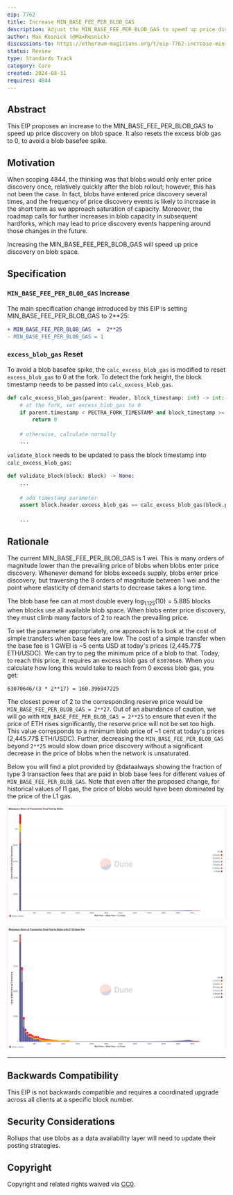 ```yaml
---
eip: 7762
title: Increase MIN_BASE_FEE_PER_BLOB_GAS
description: Adjust the MIN_BASE_FEE_PER_BLOB_GAS to speed up price discovery on blob space
author: Max Resnick (@MaxResnick)
discussions-to: https://ethereum-magicians.org/t/eip-7762-increase-min-base-fee-per-blob-gas/20949
status: Review
type: Standards Track
category: Core
created: 2024-08-31
requires: 4844
---
```


## Abstract

This EIP proposes an increase to the MIN_BASE_FEE_PER_BLOB_GAS to speed up price discovery on blob space. It also resets the excess blob gas to 0, to avoid a blob basefee spike.

## Motivation

When scoping 4844, the thinking was that blobs would only enter price discovery once, relatively quickly after the blob rollout; however, this has not been the case. In fact, blobs have entered price discovery several times, and the frequency of price discovery events is likely to increase in the short term as we approach saturation of capacity. Moreover, the roadmap calls for further increases in blob capacity in subsequent hardforks, which may lead to price discovery events happening around those changes in the future. 

Increasing the MIN_BASE_FEE_PER_BLOB_GAS will speed up price discovery on blob space.

## Specification

### `MIN_BASE_FEE_PER_BLOB_GAS` Increase

The main specification change introduced by this EIP is setting MIN_BASE_FEE_PER_BLOB_GAS to 2**25:

```diff
+ MIN_BASE_FEE_PER_BLOB_GAS  =  2**25
- MIN_BASE_FEE_PER_BLOB_GAS = 1
```

### `excess_blob_gas` Reset

To avoid a blob basefee spike, the `calc_excess_blob_gas` is modified to reset `excess_blob_gas` to 0 at the fork. To detect the fork height, the block timestamp needs to be passed into `calc_excess_blob_gas`.

```python
def calc_excess_blob_gas(parent: Header, block_timestamp: int) -> int:
    # at the fork, set excess_blob_gas to 0
    if parent.timestamp < PECTRA_FORK_TIMESTAMP and block_timestamp >= PECTRA_FORK_TIMESTAMP:
        return 0
    
    # otherwise, calculate normally
    ...
```

`validate_block` needs to be updated to pass the block timestamp into `calc_excess_blob_gas`:

```python
def validate_block(block: Block) -> None:
    ...

    # add timestamp parameter
    assert block.header.excess_blob_gas == calc_excess_blob_gas(block.parent.header, block.header.timestamp)

    ...
```

## Rationale

The current MIN_BASE_FEE_PER_BLOB_GAS is 1 wei. This is many orders of magnitude lower than the prevailing price of blobs when blobs enter price discovery. Whenever demand for blobs exceeds supply, blobs enter price discovery, but traversing the 8 orders of magnitude between 1 wei and the point where elasticity of demand starts to decrease takes a long time.

The blob base fee can at most double every $\log_{1.125}(10) = 5.885$ blocks when blocks use all available blob space. When blobs enter price discovery, they must climb many factors of 2 to reach the prevailing price.

To set the parameter appropriately, one approach is to look at the cost of simple transfers when base fees are low. The cost of a simple transfer when the base fee is 1 GWEI  is ~5 cents USD at today's prices (2,445.77$ ETH/USDC). We can try to peg the minimum price of a blob to that. Today, to reach this price, it requires an excess blob gas of `63070646`. When you calculate how long this would take to reach from 0 excess blob gas, you get:

```
63070646/(3 * 2**17) = 160.396947225
```

The closest power of 2 to the corresponding reserve price would be `MIN_BASE_FEE_PER_BLOB_GAS = 2**27`. Out of an abundance of caution, we will go with `MIN_BASE_FEE_PER_BLOB_GAS = 2**25` to ensure that even if the price of ETH rises significantly, the reserve price will not be set too high. This value corresponds to a minimum blob price of ~1 cent at today's prices (2,445.77$ ETH/USDC). Further, decreasing the `MIN_BASE_FEE_PER_BLOB_GAS` beyond `2**25` would slow down price discovery without a significant decrease in the price of blobs when the network is unsaturated. 

Below you will find a plot provided by @dataalways showing the fraction of type 3 transaction fees that are paid in blob base fees for different values of `MIN_BASE_FEE_PER_BLOB_GAS`. Note that even after the proposed change, for historical values of l1 gas, the price of blobs would have been dominated by the price of the L1 gas.  

![Base Fee 1](../assets/eip-7762/base_fee_1.png)


![Base Fee 2^25](../assets/eip-7762/base_fee_225.png)


---


## Backwards Compatibility

This EIP is not backwards compatible and requires a coordinated upgrade across all clients at a specific block number.

## Security Considerations

Rollups that use blobs as a data availability layer will need to update their posting strategies. 

## Copyright

Copyright and related rights waived via [CC0](../LICENSE.md).
